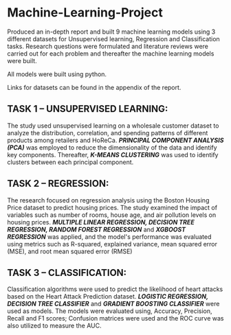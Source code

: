 # Machine-Learning-Project
Produced an in-depth report and built 9 machine learning models using 3 different datasets for Unsupervised learning, Regression and Classification tasks. Research questions were formulated and literature reviews were carried out for each problem and thereafter the machine learning models were built.

All models were built using python.

Links for datasets can be found in the appendix of the report.

## TASK 1 – UNSUPERVISED LEARNING:
The study used unsupervised learning on a wholesale customer dataset to analyze the distribution, correlation, and spending patterns of different products among retailers and HoReCa. _**PRINCIPAL COMPONENT ANALYSIS (PCA)**_ was employed to reduce the dimensionality of the data and identify key components. Thereafter, _**K-MEANS CLUSTERING**_ was used to identify clusters between each principal component.

## TASK 2 – REGRESSION:
The research focused on regression analysis using the Boston Housing Price dataset to predict housing prices. The study examined the impact of variables such as number of rooms, house age, and air pollution levels on housing prices. _**MULTIPLE LINEAR REGRESSION, DECISION TREE REGRESSION, RANDOM FOREST REGRESSION**_ and _**XGBOOST REGRESSION**_ was applied, and the model's performance was evaluated using metrics such as R-squared, explained variance, mean squared error (MSE), and root mean squared error (RMSE)

## TASK 3 – CLASSIFICATION:
Classification algorithms were used to predict the likelihood of heart attacks based on the Heart Attack Prediction dataset. _**LOGISTIC REGRESSION, DECISION TREE CLASSIFIER**_ and _**GRADIENT BOOSTING CLASSIFIER**_ were used as models. The models were evaluated using, Accuracy, Precision, Recall and F1 scores; Confusion matrices were used and the ROC curve was also utilized to measure the AUC.
